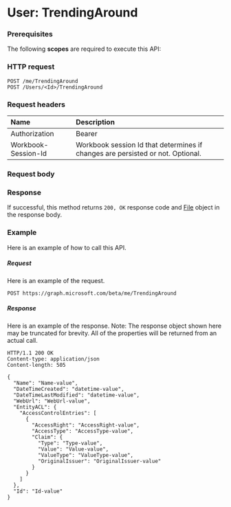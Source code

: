 # User: TrendingAround


### Prerequisites
The following **scopes** are required to execute this API: 
### HTTP request
<!-- { "blockType": "ignored" } -->
```http
POST /me/TrendingAround
POST /Users/<Id>/TrendingAround

```
### Request headers
| Name       | Description|
|:---------------|:----------|
| Authorization  | Bearer <code>|
| Workbook-Session-Id  | Workbook session Id that determines if changes are persisted or not. Optional.|

### Request body

### Response
If successful, this method returns `200, OK` response code and [File](../resources/file.md) object in the response body.

### Example
Here is an example of how to call this API.
##### Request
Here is an example of the request.
<!-- {
  "blockType": "request",
  "name": "user_trendingaround"
}-->
```http
POST https://graph.microsoft.com/beta/me/TrendingAround
```

##### Response
Here is an example of the response. Note: The response object shown here may be truncated for brevity. All of the properties will be returned from an actual call.
<!-- {
  "blockType": "response",
  "truncated": true,
  "@odata.type": "microsoft.graph.File"
} -->
```http
HTTP/1.1 200 OK
Content-type: application/json
Content-length: 505

{
  "Name": "Name-value",
  "DateTimeCreated": "datetime-value",
  "DateTimeLastModified": "datetime-value",
  "WebUrl": "WebUrl-value",
  "EntityACL": {
    "AccessControlEntries": [
      {
        "AccessRight": "AccessRight-value",
        "AccessType": "AccessType-value",
        "Claim": {
          "Type": "Type-value",
          "Value": "Value-value",
          "ValueType": "ValueType-value",
          "OriginalIssuer": "OriginalIssuer-value"
        }
      }
    ]
  },
  "Id": "Id-value"
}
```

<!-- uuid: 8fcb5dbc-d5aa-4681-8e31-b001d5168d79
2015-10-25 14:57:30 UTC -->
<!-- {
  "type": "#page.annotation",
  "description": "User: TrendingAround",
  "keywords": "",
  "section": "documentation",
  "tocPath": ""
}-->